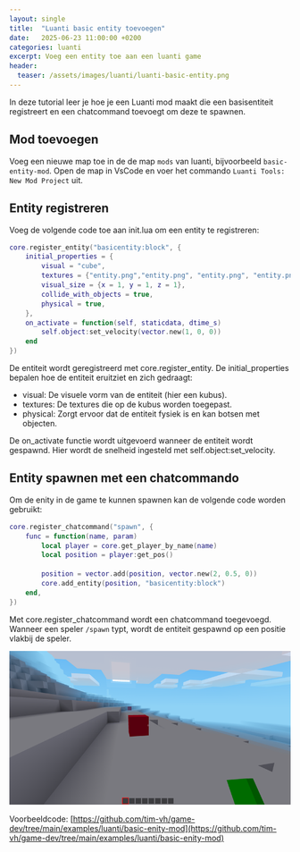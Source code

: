 ```yaml
---
layout: single
title:  "Luanti basic entity toevoegen"
date:   2025-06-23 11:00:00 +0200
categories: luanti
excerpt: Voeg een entity toe aan een luanti game
header:
  teaser: /assets/images/luanti/luanti-basic-entity.png
---
```


In deze tutorial leer je hoe je een Luanti mod maakt die een basisentiteit registreert en een chatcommand toevoegt om deze te spawnen.

## Mod toevoegen

Voeg een nieuwe map toe in de de map `mods` van luanti, bijvoorbeeld `basic-entity-mod`. Open de map in VsCode en voer het commando `Luanti Tools: New Mod Project` uit.

## Entity registreren

Voeg de volgende code toe aan init.lua om een entity te registreren:

```lua
core.register_entity("basicentity:block", {
    initial_properties = {
        visual = "cube",
        textures = {"entity.png","entity.png", "entity.png", "entity.png", "entity.png", "entity.png"},
        visual_size = {x = 1, y = 1, z = 1},
        collide_with_objects = true,
        physical = true,
    },
    on_activate = function(self, staticdata, dtime_s) 
        self.object:set_velocity(vector.new(1, 0, 0))
    end
})
```

De entiteit wordt geregistreerd met core.register_entity. De initial_properties bepalen hoe de entiteit eruitziet en zich gedraagt:

- visual: De visuele vorm van de entiteit (hier een kubus).
- textures: De textures die op de kubus worden toegepast.
- physical: Zorgt ervoor dat de entiteit fysiek is en kan botsen met objecten.

De on_activate functie wordt uitgevoerd wanneer de entiteit wordt gespawnd. Hier wordt de snelheid ingesteld met self.object:set_velocity.

## Entity spawnen met een chatcommando

Om de enity in de game te kunnen spawnen kan de volgende code worden gebruikt:

```lua
core.register_chatcommand("spawn", {
    func = function(name, param)
        local player = core.get_player_by_name(name)
        local position = player:get_pos()

        position = vector.add(position, vector.new(2, 0.5, 0))
        core.add_entity(position, "basicentity:block")
    end,
})
```

Met core.register_chatcommand wordt een chatcommand toegevoegd. Wanneer een speler `/spawn` typt, wordt de entiteit gespawnd op een positie vlakbij de speler.

![Luanti minimal game](/assets/images/luanti/luanti-basic-entity.png)

Voorbeeldcode: [https://github.com/tim-vh/game-dev/tree/main/examples/luanti/basic-enity-mod](https://github.com/tim-vh/game-dev/tree/main/examples/luanti/basic-enity-mod)